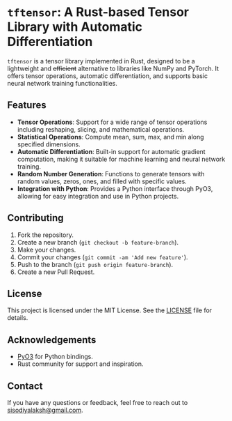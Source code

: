 # `tftensor`: A Rust-based Tensor Library with Automatic Differentiation

`tftensor` is a tensor library implemented in Rust, designed to be a lightweight and <s>efficient</s> alternative to libraries like NumPy and PyTorch. It offers tensor operations, automatic differentiation, and supports basic neural network training functionalities.

## Features

- **Tensor Operations**: Support for a wide range of tensor operations including reshaping, slicing, and mathematical operations.
- **Statistical Operations**: Compute mean, sum, max, and min along specified dimensions.
- **Automatic Differentiation**: Built-in support for automatic gradient computation, making it suitable for machine learning and neural network training.
- **Random Number Generation**: Functions to generate tensors with random values, zeros, ones, and filled with specific values.
- **Integration with Python**: Provides a Python interface through PyO3, allowing for easy integration and use in Python projects.

## Contributing

1. Fork the repository.
2. Create a new branch (`git checkout -b feature-branch`).
3. Make your changes.
4. Commit your changes (`git commit -am 'Add new feature'`).
5. Push to the branch (`git push origin feature-branch`).
6. Create a new Pull Request.

## License

This project is licensed under the MIT License. See the [LICENSE](LICENSE) file for details.

## Acknowledgements

- [PyO3](https://pyo3.rs/) for Python bindings.
- Rust community for support and inspiration.

## Contact

If you have any questions or feedback, feel free to reach out to [sisodiyalaksh@gmail.com](mailto:sisodiyalaksh@gmail.com).
